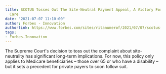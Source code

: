 ```yaml
---
title: SCOTUS Tosses Out The Site-Neutral Payment Appeal, A Victory For Value-Based
  Care
date: "2021-07-07 11:10:00"
author: Forbes - Innovation
authorlink: https://www.forbes.com/sites/ritanumerof/2021/07/07/scotus-tosses-out-the-site-neutral-payment-appeal-a-victory-for-value-based-care/
tags:
- Forbes-Innovation
---
```

The Supreme Court's decision to toss out the complaint about site-neutrality has significant long-term implications. For now, this policy only applies to Medicare beneficiaries – those over 65 or who have a disability – but it sets a precedent for private payers to soon follow suit.
